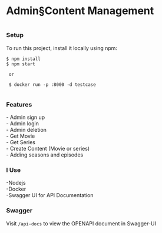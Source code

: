 

<h1>Admin§Content Management<h1>

  <h3> Setup </h3>
To run this project, install it locally using npm:

```
$ npm install
$ npm start

 or
 
 $ docker run -p :8000 -d testcase
  
```



<h3>Features</h3>
- Admin sign up <br>
- Admin login <br>
- Admin deletion <br>
- Get Movie <br>
- Get Series <br>
- Create Content (Movie or series) <br>
- Adding seasons and episodes <br>

<h3>I Use</h3>
-Nodejs <br>
-Docker <br>
-Swagger UI for API Documentation <br>

<h3> Swagger </h3>

Visit `/api-docs` to view the OPENAPI document in Swagger-UI
